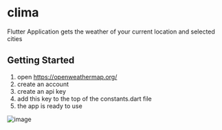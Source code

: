 # clima

Flutter Application gets the weather of your current location and selected cities

## Getting Started

1) open https://openweathermap.org/
2) create an account
3) create an api key
4) add this key to the top of the constants.dart file
5) the app is ready to use





![image](https://github.com/hamzaayman216/Climate-Project/assets/85422836/988a7d4c-6085-40b4-853a-04bdac981044)

